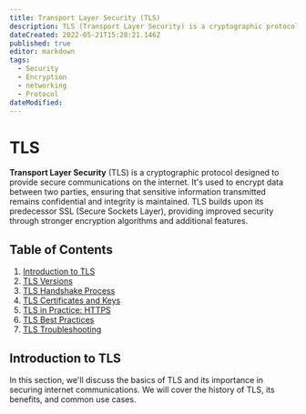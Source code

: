```yaml
---
title: Transport Layer Security (TLS)
description: TLS (Transport Layer Security) is a cryptographic protocol designed to provide secure communications on the internet. It's used to encrypt data between two parties, ensuring that sensitive information transmitted remains confidential and integrity is maintained. TLS builds upon its predecessor SSL (Secure Sockets Layer), providing improved security through stronger encryption algorithms and additional features.
dateCreated: 2022-05-21T15:28:21.146Z
published: true
editor: markdown
tags:
  - Security
  - Encryption
  - networking
  - Protocol
dateModified: 
---
```

# TLS

**Transport Layer Security** (TLS) is a cryptographic protocol designed to provide secure communications on the internet. It's used to encrypt data between two parties, ensuring that sensitive information transmitted remains confidential and integrity is maintained. TLS builds upon its predecessor SSL (Secure Sockets Layer), providing improved security through stronger encryption algorithms and additional features.

## Table of Contents

1. [Introduction to TLS](http://192.168.255.11:8001/#introduction-to-tls)
2. [TLS Versions](http://192.168.255.11:8001/#tls-versions)
3. [TLS Handshake Process](http://192.168.255.11:8001/#tls-handshake-process)
4. [TLS Certificates and Keys](http://192.168.255.11:8001/#tls-certificates-and-keys)
5. [TLS in Practice: HTTPS](http://192.168.255.11:8001/#tls-in-practice-https)
6. [TLS Best Practices](http://192.168.255.11:8001/#tls-best-practices)
7. [TLS Troubleshooting](http://192.168.255.11:8001/#tls-troubleshooting)

## Introduction to TLS

In this section, we'll discuss the basics of TLS and its importance in securing internet communications. We will cover the history of TLS, its benefits, and common use cases.
